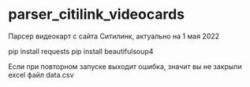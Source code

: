 # parser_citilink_videocards
Парсер видеокарт с сайта Ситилинк, актуально на 1 мая 2022

pip install requests
pip install beautifulsoup4

Если при повторном запуске выходит ошибка, значит вы не закрыли excel файл data.csv
